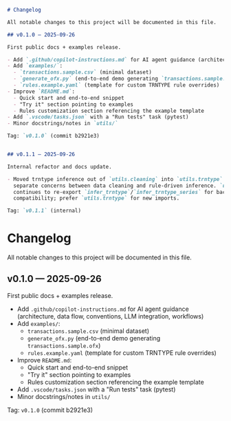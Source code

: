```markdown
# Changelog

All notable changes to this project will be documented in this file.

## v0.1.0 — 2025-09-26

First public docs + examples release.

- Add `.github/copilot-instructions.md` for AI agent guidance (architecture, data flow, conventions, LLM integration, workflows)
- Add `examples/`:
  - `transactions.sample.csv` (minimal dataset)
  - `generate_ofx.py` (end-to-end demo generating `transactions.sample.ofx`)
  - `rules.example.yaml` (template for custom TRNTYPE rule overrides)
- Improve `README.md`:
  - Quick start and end-to-end snippet
  - "Try it" section pointing to examples
  - Rules customization section referencing the example template
- Add `.vscode/tasks.json` with a "Run tests" task (pytest)
- Minor docstrings/notes in `utils/`

Tag: `v0.1.0` (commit b2921e3)


## v0.1.1 — 2025-09-26

Internal refactor and docs update.

- Moved trntype inference out of `utils.cleaning` into `utils.trntype` to
  separate concerns between data cleaning and rule-driven inference. `utils.cleaning`
  continues to re-export `infer_trntype`/`infer_trntype_series` for backwards
  compatibility; prefer `utils.trntype` for new imports.

Tag: `v0.1.1` (internal)

```
# Changelog

All notable changes to this project will be documented in this file.

## v0.1.0 — 2025-09-26

First public docs + examples release.

- Add `.github/copilot-instructions.md` for AI agent guidance (architecture, data flow, conventions, LLM integration, workflows)
- Add `examples/`:
  - `transactions.sample.csv` (minimal dataset)
  - `generate_ofx.py` (end-to-end demo generating `transactions.sample.ofx`)
  - `rules.example.yaml` (template for custom TRNTYPE rule overrides)
- Improve `README.md`:
  - Quick start and end-to-end snippet
  - "Try it" section pointing to examples
  - Rules customization section referencing the example template
- Add `.vscode/tasks.json` with a "Run tests" task (pytest)
- Minor docstrings/notes in `utils/`

Tag: `v0.1.0` (commit b2921e3)
